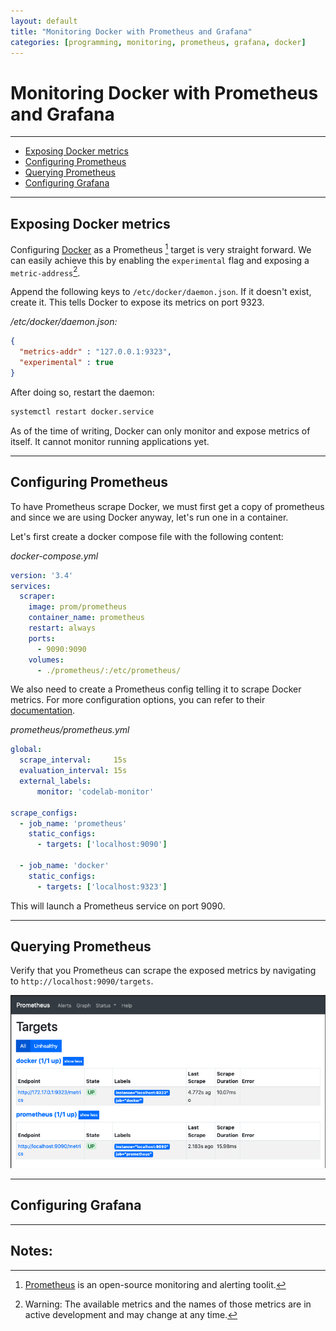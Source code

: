 ```yaml
---
layout: default
title: "Monitoring Docker with Prometheus and Grafana"
categories: [programming, monitoring, prometheus, grafana, docker]
---
```



# Monitoring Docker with Prometheus and Grafana

___


- [Exposing Docker metrics](#exposing-docker-metrics)
- [Configuring Prometheus](#configuring-prometheus)
- [Querying Prometheus](#querying-prometheus)
- [Configuring Grafana](#configuring-grafana)


___

## Exposing Docker metrics


Configuring [Docker](https://www.docker.com) as a Prometheus [^1] target is very straight forward. We can easily achieve this by enabling the `experimental` flag and exposing a `metric-address`[^2].

Append the following keys to `/etc/docker/daemon.json`. If it doesn't exist, create it. This tells Docker to expose its metrics on port 9323.


*/etc/docker/daemon.json:*
```json
{
  "metrics-addr" : "127.0.0.1:9323",
  "experimental" : true
}
```

After doing so, restart the  daemon:
```sh
systemctl restart docker.service
```


As of the time of writing, Docker can only monitor and expose metrics of itself. It cannot monitor running applications yet.

___

## Configuring Prometheus


To have Prometheus scrape Docker, we must first get a copy of prometheus and since we are using Docker anyway, let's run one in a container.

Let's first create a docker compose file with the following content:


*docker-compose.yml*
```yml
version: '3.4'
services:
  scraper:
    image: prom/prometheus
    container_name: prometheus
    restart: always
    ports:
      - 9090:9090
    volumes:
      - ./prometheus/:/etc/prometheus/
```


We also need to create a Prometheus config telling it to scrape Docker metrics. For more configuration options, you can refer to their [documentation](https://prometheus.io/docs/prometheus/latest/configuration/configuration/).

*prometheus/prometheus.yml*
```yml
global:
  scrape_interval:     15s
  evaluation_interval: 15s
  external_labels:
      monitor: 'codelab-monitor'

scrape_configs:
  - job_name: 'prometheus'
    static_configs:
      - targets: ['localhost:9090']

  - job_name: 'docker'
    static_configs:
      - targets: ['localhost:9323']
```

This will launch a Prometheus service on port 9090.


___

## Querying Prometheus

Verify that you Prometheus can scrape the exposed metrics by navigating to `http://localhost:9090/targets`.

![alt text](/assets/img/prometheus-targets.png "Logo Title Text 1")

___

## Configuring Grafana

___

## Notes:
[^1]: [Prometheus](https://prometheus.io/) is an open-source monitoring and alerting toolit.
[^2]: Warning: The available metrics and the names of those metrics are in active development and may change at any time.
